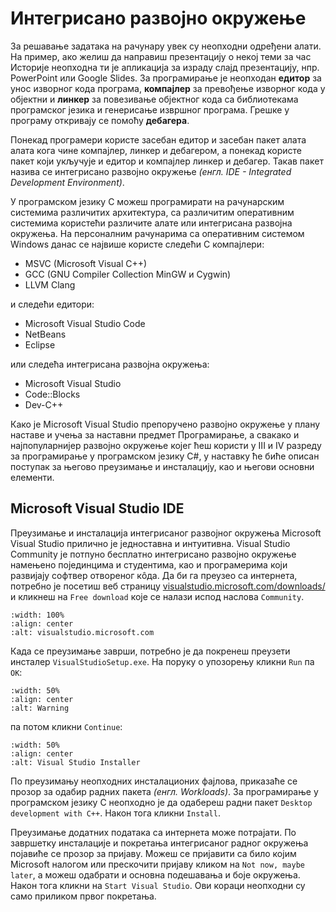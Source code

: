 # Интегрисано развојно окружење

За решавање задатака на рачунару увек су неопходни одређени алати. На пример,
ако желиш да направиш презентацију о некој теми за час Историје неопходна ти је
апликација за израду слајд презентацију, нпр. PowerPoint или Google Slides. За
програмирање је неопходан **едитор** за унос изворног кода програма,
**компајлер** за превођење изворног кода у објектни и **линкер** за повезивање
објектног кода са библиотекама програмског језика и генерисање извршног
програма. Грешке у програму откривају се помоћу **дебагера**.

Понекад програмери користе засебан едитор и засебан пакет алата алата кога чине
компајлер, линкер и дебагером, а понекад користе пакет који укључује и едитор и
компајлер линкер и дебагер. Такав пакет назива се интегрисано развојно окружење
*(енгл. IDE - Integrated Development Environment)*.

У програмском језику C можеш програмирати на рачунарским системима различитих
архитектура, са различитим оперативним системима користећи различите алате или
интегрисана развојна окружења. На персоналним рачунарима са оперативним
системом Windows данас се највише користе следећи C компајлери:

- MSVC (Microsoft Visual C++)
- GCC (GNU Compiler Collection MinGW и Cygwin)
- LLVM Clang

и следећи едитори:

- Microsoft Visual Studio Code
- NetBeans
- Eclipse

или следећа интегрисана развојна окружења:

- Microsoft Visual Studio
- Code::Blocks
- Dev-C++

Како је Microsoft Visual Studio препоручено развојно окружење у плану наставе и
учења за наставни предмет Програмирање, а свакако и најпопуларнијер развојно
окружење којег ћеш користи у III и IV разреду за програмирање у програмском
језику C#, у наставку ће биће описан поступак за његово преузимање и
инсталацију, као и његови основни елементи.

## Microsoft Visual Studio IDE

Преузимање и инсталација интегрисаног развојног окружења Microsoft Visual
Studio прилично је једноставна и интуитивна. Visual Studio Community је потпуно
бесплатно интегрисано развојно окружење намењено појединцима и студентима, као
и програмерима који развијају софтвер отвореног кôда. Да би га преузео са
интернета, потребно је посетиш веб страницу
[visualstudio.microsoft.com/downloads/](https://visualstudio.microsoft.com/downloads/)
и кликнеш на `Free download` које се налази испод наслова `Community`.

```{image} images/microsoft_com.png
:width: 100%
:align: center
:alt: visualstudio.microsoft.com
```

Када се преузимање заврши, потребно је да покренеш преузети инсталер
`VisualStudioSetup.exe`. На поруку о упозорењу кликни `Run` па `OK`:

```{image} images/warning.png
:width: 50%
:align: center
:alt: Warning
```

па потом кликни `Continue`:

```{image} images/vsi.png
:width: 50%
:align: center
:alt: Visual Studio Installer
```

По преузимању неопходних инсталационих фајлова, приказаће се прозор за одабир
радних пакета *(енгл. Workloads)*. За програмирање у програмском језику C
неопходно је да одабереш радни пакет `Desktop development with C++`. Након тога
кликни `Install`.

Преузимање додатних података са интернета може потрајати. По завршетку
инсталације и покретања интегрисаног радног окружења појавиће се прозор за
пријаву. Можеш се пријавити са било којим Microsoft налогом или прескочити
пријаву кликом на `Not now, maybe later`, а можеш одабрати и основна подешавања
и боје окружења. Након тога кликни на `Start Visual Studio`. Ови кораци
неопходни су само приликом првог покретања.

